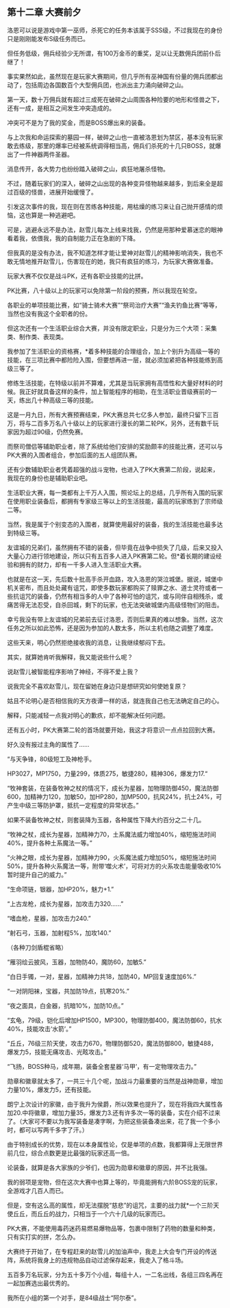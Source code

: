 ## 第十二章 大赛前夕

洛恩可以说是游戏中第一巫师，杀死它的任务本该属于SSS级，不过我现在的身份只是刚刚能发布S级任务而已。

但任务低级，佣兵经验少无所谓，有100万金币的重奖，足以让无数佣兵团前仆后继了！

事实果然如此，虽然现在是玩家大赛期间，但几乎所有巫神国有份量的佣兵团都出动了，包括周边各国数百个大型佣兵团，也派出主力涌向破碎之山。

第一天，数十万佣兵就有超过三成死在破碎之山周围各种险要的地形和怪兽之下，还有一成，是相互之间发生冲突造成的。

冲突可不是为了我的奖金，而是BOSS爆出来的装备。

与上次我和命运探索的墓园一样，破碎之山也一直被洛恩划为禁区，基本没有玩家敢去练级，那里的爆率已经被系统调得相当高，佣兵们杀死的十几只BOSS，就爆出了一件神器两件圣器。

消息传开，各大势力也纷纷踏入破碎之山，疯狂地屠杀怪物。

不过，随着玩家们的深入，破碎之山出现的各种变异怪物越来越多，到后来全是超过百级的怪兽，进展开始缓慢了。

引发这次事件的我，现在则在苦练各种技能，用枯燥的练习来让自己抛开感情的烦恼，这也算是一种逃避吧。

可是，逃避永远不是办法，赵雪儿每次上线来找我，仍然是用那种爱慕迷恋的眼神看着我，依偎我，我的自制能力正在急剧的下降。

但我真的是没有办法，我不知道怎样才能让爱神对赵雪儿的精神影响消失，我也不敢无情地推开赵雪儿，伤害现在的她，我只有疯狂的练习，为玩家大赛做准备。

玩家大赛不仅仅是战斗PK，还有各职业技能的比拼。

PK比赛，八十级以上的玩家可以免除第一阶段的预赛，所以我现在轮空。

各职业的单项技能比赛，如“骑士骑术大赛”“祭司治疗大赛”“渔夫钓鱼比赛”等等，当然也没有我这个全职者的份。

但这次还有一个生活职业综合大赛，并没有限定职业，只是分为三个大项：采集类、制作类、表现类。

我参加了生活职业的资格赛，\*着多种技能的合理组合，加上个别升为高级一等的技能，在三项比赛中都险险入围，但要想再进一层，就必须加紧把各种技能练到高级三等了。

修练生活技能，在特级以前并不算难，尤其是当玩家拥有高悟性和大量好材料的时候。我正好就具备这样的条件，加上智能程序的相助，在生活职业晋级赛前的一天，练出几十种高级三等的技能。

这是一月九日，所有大赛预赛结束，PK大赛总共七亿多人参加，最终只留下三百万，将与二百多万名八十级以上的玩家进行漫长的第二轮PK，另外，还有数千玩家因为超过90级，仍然免赛。

而祭司僧侣等辅助职业者，除了系统给他们安排的奖励颇丰的技能比赛，还可以与PK大赛的入围者组合，参加后面的五人组团队赛。

还有少数辅助职业者凭着超强的战斗宠物，也进入了PK大赛第二阶段，说起来，我现在的身份也是辅助职业吧。

生活职业大赛，每一类都有上千万人入围，照论坛上的总结，几乎所有入围的玩家在使用职业装备后，都拥有专家级三等以上的生活技能，最高的玩家练到了宗师级二等。

当然，我是属于个别变态的入围者，就算使用最好的装备，我的生活技能也最多达到特级三等。

友谊城的兄弟们，虽然拥有不错的装备，但毕竟在战争中损失了几级，后来又投入大量心力进行领地建设，所以只有五百多人进入PK赛第二轮。但\*着长期的建设经验和拥有的财力，却有一千多人进入生活职业大赛。

也就是在这一天，先后数十批高手杀开血路，攻入洛恩的哭泣城堡。据说，城堡中机关密布，而且处处藏有诅咒，即使多数玩家都购买了赎罪之水、道士灵符或者一些抗诅咒的装备，仍然有相当多的人中了各种可怕的诅咒，或与同伴自相残杀，或痛苦得无法忍受，自杀回城，剩下的玩家，也无法突破城堡内高级怪物们的阻击。

幸亏我没有带上友谊城的兄弟前去征讨洛恩，否则后果真的难以想象。当然，这次任务之所以如此恐怖，还是因为参加的人数太多，所以主机也随之调整了难度。

这些天来，明心仍然拒绝接收我的消息，让我继续郁闷下去。

其实，就算她肯听我解释，我又能说些什么呢？

说赵雪儿被智能程序影响了神经，不得不爱上我？

说我完全不喜欢赵雪儿，现在留她在身边只是想研究如何使她复原？

姑且不论明心是否相信我的天方夜谭一样的话，就连我自己也无法确定自己的心。

解释，只能减轻一点我对明心的歉疚，却不能解决任何问题。

还有五小时，PK大赛第二轮的首场就要开始，我这才将意识一点点拉回到大赛。

好久没有报过主角的属性了……

“与天争锋，80级短工及神枪手。

HP3027，MP1750，力量299，体质275，敏捷280，精神306，爆发力17.“

“牧神套装，在装备牧神之杖的情况下，成长为星器，加物理防御450，魔法防御600，加精神力120，加敏50，加HP280，加MP500，抗风24%，抗土24%，可产生中级三等防护罩，抵抗一定程度的异常状态。”

如果不装备牧神之杖，则套装降为玉器，各种属性下降大约百分之二十几。

“牧神之杖，成长为星器，加精神力70，土系魔法威力增加40%，缩短施法时间40%，提升各种土系魔法一等。”

“火神之眼，成长为星器，加精神力90，火系魔法威力增加50%，缩短施法时间50%，提升各种火系魔法一等，附带‘噬火术’，可将对方的火系攻击能量吸收10%暂时提升自己的威力。”

“生命项链，银器，加HP20%，魅力+1.”

“上古龙枪，成长为星器，加攻击力320……”

“嗜血枪，星器，加攻击力240.”

“射石弓，玉器，加射程5%，加攻140.”

（各种刀剑盾棍省略）

“雁羽绘云披风，玉器，加物防40，魔防60，加敏5.”

“白日手镯，一对，星器，加精神力共18，加防40，MP回复速度加6%.”

“一对阴阳袜，宝器，共加防19点，抗寒20%.”

“夜之面具，白金器，抗暗10%，加防10点。”

“玄龟，79级，铠化后增加HP1500，MP300，物理防御400，魔法防御60，抗水40%，技能攻击‘水箭’。”

“丘丘，76级三阶天使，攻击力670，物理防御520，魔法防御800，敏捷488，爆发力5，技能无痛攻击、光眩攻击。”

“飞扬，BOSS种马，成年期，装备全套星器‘马甲’，有一定物理攻击力。”

勋章和徽章就太多了，一共三十几个呢，加战斗力最重要的当然是战神勋章，增加力量10%，爆发力5，还有技能。

朗宁上次设计的家徽，由于我升为侯爵，所以效果也提升了，现在将我四大属性各加20.中将徽章，增加力量35，爆发力3.还有许多次一等的装备，实在介绍不过来了。（大家可不要以为我写装备是凑字啊，为把这些装备凑出来，花了我一个多小时，都可以写两千多字了汗。）

由于特别成长的优势，现在以本身属性论，仅是单项的点数，我都算得上无限世界前几位，综合点数更是比最强的玩家还高一倍。

论装备，就算是各大家族的少爷们，也因为勋章和徽章的原因，并不比我强。

我的弱项是宠物，但在这次大赛中也算上等的，毕竟能拥有六阶BOSS宠的玩家，全游戏才几百人而已。

但是，空有这么高的属性，却无法摆脱“慈悲”的诅咒，主要的战力就\*一个三阶天使丘丘，而丘丘的战力，只相当于一个六十几级的玩家而已。

PK大赛，不能使用毒药迷药易燃易爆物品等，包裹中限制了药物的数量和种类，只有实打实的拼，怎么办。

大赛终于开始了，在专程赶来的赵雪儿的加油声中，我走上大会专门开设的传送阵，系统将我身上的违规物品自动过滤保存起来，我走入了格斗场。

五百多万名玩家，分为五十多万个小组，每组十人，一二名出线，各组三四名再在一起加赛选出最优秀的。

我所在小组的第一个对手，是84级战士“阿尔泰”。

